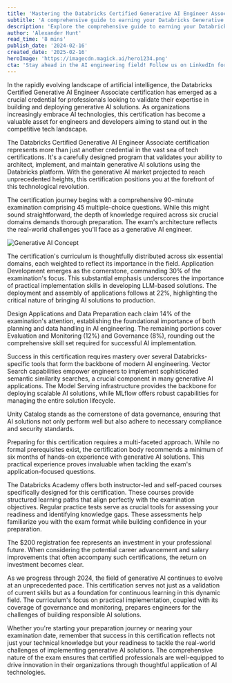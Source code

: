 ```yaml
---
title: 'Mastering the Databricks Certified Generative AI Engineer Associate Certification: Your Complete 2024 Guide'
subtitle: 'A comprehensive guide to earning your Databricks Generative AI certification in 2024'
description: 'Explore the comprehensive guide to earning your Databricks Certified Generative AI Engineer Associate certification in 2024. Learn about exam structure, preparation strategies, and key focus areas for success in this valuable professional credential.'
author: 'Alexander Hunt'
read_time: '8 mins'
publish_date: '2024-02-16'
created_date: '2025-02-16'
heroImage: 'https://imagecdn.magick.ai/hero1234.png'
cta: 'Stay ahead in the AI engineering field! Follow us on LinkedIn for regular updates on certification tips, industry insights, and exclusive learning resources for aspiring Databricks Certified professionals!'
---
```


In the rapidly evolving landscape of artificial intelligence, the Databricks Certified Generative AI Engineer Associate certification has emerged as a crucial credential for professionals looking to validate their expertise in building and deploying generative AI solutions. As organizations increasingly embrace AI technologies, this certification has become a valuable asset for engineers and developers aiming to stand out in the competitive tech landscape.

The Databricks Certified Generative AI Engineer Associate certification represents more than just another credential in the vast sea of tech certifications. It's a carefully designed program that validates your ability to architect, implement, and maintain generative AI solutions using the Databricks platform. With the generative AI market projected to reach unprecedented heights, this certification positions you at the forefront of this technological revolution.

The certification journey begins with a comprehensive 90-minute examination comprising 45 multiple-choice questions. While this might sound straightforward, the depth of knowledge required across six crucial domains demands thorough preparation. The exam's architecture reflects the real-world challenges you'll face as a generative AI engineer.

![Generative AI Concept](https://i.magick.ai/PIXE/1739749521399_magick_img.webp)

The certification's curriculum is thoughtfully distributed across six essential domains, each weighted to reflect its importance in the field. Application Development emerges as the cornerstone, commanding 30% of the examination's focus. This substantial emphasis underscores the importance of practical implementation skills in developing LLM-based solutions. The deployment and assembly of applications follows at 22%, highlighting the critical nature of bringing AI solutions to production.

Design Applications and Data Preparation each claim 14% of the examination's attention, establishing the foundational importance of both planning and data handling in AI engineering. The remaining portions cover Evaluation and Monitoring (12%) and Governance (8%), rounding out the comprehensive skill set required for successful AI implementation.

Success in this certification requires mastery over several Databricks-specific tools that form the backbone of modern AI engineering. Vector Search capabilities empower engineers to implement sophisticated semantic similarity searches, a crucial component in many generative AI applications. The Model Serving infrastructure provides the backbone for deploying scalable AI solutions, while MLflow offers robust capabilities for managing the entire solution lifecycle.

Unity Catalog stands as the cornerstone of data governance, ensuring that AI solutions not only perform well but also adhere to necessary compliance and security standards.

Preparing for this certification requires a multi-faceted approach. While no formal prerequisites exist, the certification body recommends a minimum of six months of hands-on experience with generative AI solutions. This practical experience proves invaluable when tackling the exam's application-focused questions.

The Databricks Academy offers both instructor-led and self-paced courses specifically designed for this certification. These courses provide structured learning paths that align perfectly with the examination objectives. Regular practice tests serve as crucial tools for assessing your readiness and identifying knowledge gaps. These assessments help familiarize you with the exam format while building confidence in your preparation.

The $200 registration fee represents an investment in your professional future. When considering the potential career advancement and salary improvements that often accompany such certifications, the return on investment becomes clear.

As we progress through 2024, the field of generative AI continues to evolve at an unprecedented pace. This certification serves not just as a validation of current skills but as a foundation for continuous learning in this dynamic field. The curriculum's focus on practical implementation, coupled with its coverage of governance and monitoring, prepares engineers for the challenges of building responsible AI solutions.

Whether you're starting your preparation journey or nearing your examination date, remember that success in this certification reflects not just your technical knowledge but your readiness to tackle the real-world challenges of implementing generative AI solutions. The comprehensive nature of the exam ensures that certified professionals are well-equipped to drive innovation in their organizations through thoughtful application of AI technologies.